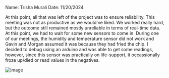 Name: Trisha Murali 
Date: 11/20/2024 

At this point, all that was left of the project was to ensure reliability. This meeting was not as productive as we would've liked. We worked really hard, but the outcome still remained mostly unreliable in terms of real-time data. At this point, we had to wait for some new sensors to come in. During one of our meetings, the humidity and temperature sensor did not work and Gavin and Morgan assumed it was because they had fried the chip. I decided to debug using an arduino and was able to get some readings, however, since this sensor was practically on life-support, it occassionally froze up/died or read values in the negatives. 

![image](https://github.com/user-attachments/assets/9b0e9237-42f1-40a6-be9d-022a7763d013)
